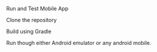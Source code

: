 Run and Test Mobile App

Clone the repository

Build using Gradle

Run though either Android emulator or any android mobile.
